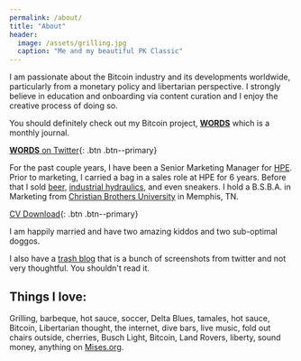 ```yaml
---
permalink: /about/
title: "About"
header:
  image: /assets/grilling.jpg
  caption: "Me and my beautiful PK Classic"
---
```


I am passionate about the Bitcoin industry and its developments worldwide, particularly from a monetary policy and libertarian perspective. I strongly believe in education and onboarding via content curation and I enjoy the creative process of doing so.

You should definitely check out my Bitcoin project, [**WORDS**](https://bitcoinwords.github.io/) which is a monthly journal.

[**WORDS** on Twitter](https://twitter.com/_bitcoinwords){: .btn .btn--primary}

For the past couple years, I have been a Senior Marketing Manager for [HPE](https://www.hpe.com/). Prior to marketing, I carried a bag in a sales role at HPE for 6 years. Before that I sold [beer](http://diamondbear.com/), [industrial hydraulics](https://www.fainc.net/), and even sneakers.
I hold a B.S.B.A. in Marketing from [Christian Brothers University](https://www.cbu.edu/) in Memphis, TN. 

[CV Download](/assets/2018-08-joerodgers-cv.pdf){: .btn .btn--primary}

I am happily married and have two amazing kiddos and two sub-optimal doggos.

I also have a [trash blog](https://jrjr.posthaven.com/) that is a bunch of screenshots from twitter and not very thoughtful. You shouldn't read it. 

## Things I love:
Grilling, barbeque, hot sauce, soccer, Delta Blues, tamales, hot sauce, Bitcoin, Libertarian thought, the internet, dive bars, live music, fold out chairs outside, cherries, Busch Light, Bitcoin, Land Rovers, liberty, sound money, anything on [Mises.org](https://mises.org/).